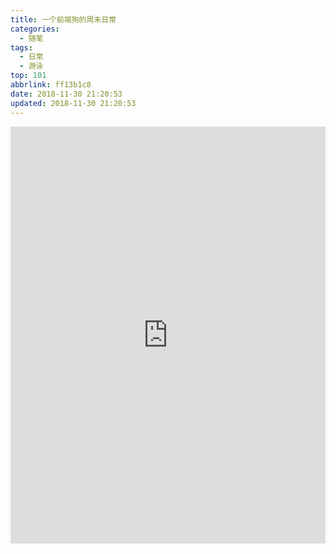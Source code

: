 ```yaml
---
title: 一个前端狗的周末日常
categories:
  - 随笔
tags:
  - 日常
  - 游泳
top: 101
abbrlink: ff13b1c8
date: 2018-11-30 21:20:53
updated: 2018-11-30 21:20:53
---
```


<!--
http://gohom.win/2016/02/11/stop-redirect-iframe/
https://blog.csdn.net/xm_csdn/article/details/78102091
https://segmentfault.com/a/1190000004502619#articleHeader11
-->

<iframe src="https://h5.weishi.qq.com/weishi/feed/71iAtl7UG1GsL8t7H/wsfeed?_proxy=1&_wv=1&wxplay=1&id=71iAtl7UG1GsL8t7H&spid=1532958172271998&reqseq=624356966&image=/64b651b71e914ad5a299a32906f1pic&bgSize=contain&pkg=4160&attach=cp_reserves3_4002%7Ccp_reserves16_2&from=timeline&isappinstalled=0" frameborder="0" scrolling="no" style="width: 100%; min-height: 667px;"
sandbox="allow-forms allow-scripts allow-same-origin"></iframe>

<!--more-->

<!--
<div style="
    display: flex;
    flex-direction: column;
    align-items: center;
    justify-content: center;
    flex-flow: wrap;
">

  <video id="video" controls="" preload="auto"  style="width:100%;margin-bottom:10px;">
        <source id="mp4" src="/assets/2018-11-30-一个前端狗的周末日常.assets/0a49c6f37bb0c53711988031a28d15.mp4" type="video/mp4">
        <p>Your user agent does not support the HTML5 Video element.</p>
  </video>

  <video id="video" controls="" preload="auto" style="width:100%;margin-bottom:10px;">
        <source id="mp4" src="/assets/2018-11-30-一个前端狗的周末日常.assets/b644258d2b9278e3e0b8e0a5ede70181.mp4" type="video/mp4">
        <p>Your user agent does not support the HTML5 Video element.</p>
  </video>

  <video id="video" controls="" preload="auto" style="width:100%;margin-bottom:10px;">
        <source id="mp4" src="/assets/2018-11-30-一个前端狗的周末日常.assets/IMG_3334.mp4" type="video/mp4">
        <p>Your user agent does not support the HTML5 Video element.</p>
  </video>
</div>
-->

